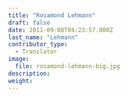 ```yaml
---
title: "Rosamond Lehmann"
draft: false
date: 2011-09-08T04:23:57.000Z
last_name: "Lehmann"
contributor_type:
  - Translator
image:
  file: rosamond-lehmann-big.jpg
description:
weight:
---
```


